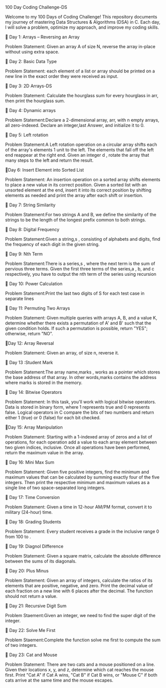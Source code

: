 100 Day Coding Challenge-DS


Welcome to my 100 Days of Coding Challenge! This repository documents my journey of mastering Data Structures & Algorithms (DSA) in C. Each day, I will solve a problem, optimize my approach, and improve my coding skills.

📌 Day 1: Arrays – Reversing an Array

Problem Statement: Given an array A of size N, reverse the array in-place without using extra space.

📌 Day 2: Basic Data Type

Problem Statement: each element of a list or array should be printed on a new line in the exact order they were received as input.

📌 Day 3: 2D Arrays-DS

Problem Statement: Calculate the hourglass sum for every hourglass in arr, then print the hourglass sum.

📌 Day 4: Dynamic arrays

Problem Statement:Declare a 2-dimensional array, arr, with n empty arrays, all zero-indexed. Declare an integer,last Answer, and initialize it to 0.

📌 Day 5: Left rotation

Problem Statement:A Left rotation operation on a circular array shifts each of the array's elements 1 unit to the left. The elements that fall off the left end reappear at the right end. Given an integer d , rotate the array that many steps to the left and return the result.

📌Day 6: Insert Element into Sorted List

Problem Statement: An insertion operation on a sorted array shifts elements to place a new value in its correct position. Given a sorted list with an unsorted element at the end, insert it into its correct position by shifting elements as needed and print the array after each shift or insertion.

📌 Day 7: String Similarity

Problem Statement:For two strings A and B, we define the similarity of the strings to be the length of the longest prefix common to both strings.

📌 Day 8: Digital Frequency

Problem Statement:Given a string,s , consisting of alphabets and digits, find the frequency of each digit in the given string.

📌 Day 9: Nth Term

Problem Statement:There is a series,s , where the next term is the sum of pervious three terms. Given the first three terms of the series,a , b, and c respectively, you have to output the nth term of the series using recursion

📌 Day 10: Power Calculation

Problem Statement:Print the last two digits of S for each test case in separate lines

📌 Day 11: Permuting Two Arrays

Problem Statement: Given multiple queries with arrays A, B, and a value K, determine whether there exists a permutation of A' and B' such that the given condition holds. If such a permutation is possible, return "YES"; otherwise, return "NO".

📌Day 12: Array Reversal

Problem Statement: Given an array, of size n, reverse it.

📌 Day 13 :Student Mark

Problem Statement:The array name,marks , works as a pointer which stores the base address of that array. In other words,marks contains the address where marks is stored in the memory.

📌 Day 14: Bitwise Operators

Problem Statement: In this task, you'll work with logical bitwise operators. Data is stored in binary form, where 1 represents true and 0 represents false. Logical operators in C compare the bits of two numbers and return either 1 (true) or 0 (false) for each bit checked.

📌Day 15: Array Manipulation

Problem Statement: Starting with a 1-indexed array of zeros and a list of operations, for each operation add a value to each array element between two given indices, inclusive. Once all operations have been performed, return the maximum value in the array.

📌 Day 16: Mini Max Sum

Problem Statement: Given five positive integers, find the minimum and maximum values that can be calculated by summing exactly four of the five integers. Then print the respective minimum and maximum values as a single line of two space-separated long integers.

📌 Day 17: Time Conversion

Problem Statement: Given a time in 12-hour AM/PM format, convert it to military (24-hour) time.

📌 Day 18: Grading Students

Problem Statement: Every student receives a grade in the inclusive range 0 from 100 to .

📌 Day 19: Diagnol Difference

Problem Statement: Given a square matrix, calculate the absolute difference between the sums of its diagonals.

📌 Day 20: Plus Minus

Problem Statement: Given an array of integers, calculate the ratios of its elements that are positive, negative, and zero. Print the decimal value of each fraction on a new line with 6 places after the decimal. The function should not return a value.

📌 Day 21: Recursive Digit Sum

Problem Staement:Given an integer, we need to find the super digit of the integer.

📌 Day 22: Solve Me First

Problem Staement:Complete the function solve me first to compute the sum of two integers.

📌 Day 23: Cat and Mouse

Problem Statement: There are two cats and a mouse positioned on a line. Given their locations x, y, and z, determine which cat reaches the mouse first. Print "Cat A" if Cat A wins, "Cat B" if Cat B wins, or "Mouse C" if both cats arrive at the same time and the mouse escapes.


